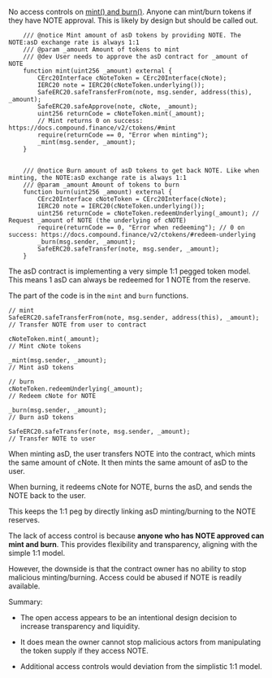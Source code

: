 No access controls on [mint() and burn()](https://github.com/code-423n4/2023-11-canto/blob/b78bfdbf329ba9055ba24bd710c7e1c60251039a/asD/src/asD.sol#L44-L67). Anyone can mint/burn tokens if they have NOTE approval. This is likely by design but should be called out.

```solidity
    /// @notice Mint amount of asD tokens by providing NOTE. The NOTE:asD exchange rate is always 1:1
    /// @param _amount Amount of tokens to mint
    /// @dev User needs to approve the asD contract for _amount of NOTE
    function mint(uint256 _amount) external {
        CErc20Interface cNoteToken = CErc20Interface(cNote);
        IERC20 note = IERC20(cNoteToken.underlying());
        SafeERC20.safeTransferFrom(note, msg.sender, address(this), _amount);
        SafeERC20.safeApprove(note, cNote, _amount);
        uint256 returnCode = cNoteToken.mint(_amount);
        // Mint returns 0 on success: https://docs.compound.finance/v2/ctokens/#mint
        require(returnCode == 0, "Error when minting");
        _mint(msg.sender, _amount);
    }


    /// @notice Burn amount of asD tokens to get back NOTE. Like when minting, the NOTE:asD exchange rate is always 1:1
    /// @param _amount Amount of tokens to burn
    function burn(uint256 _amount) external {
        CErc20Interface cNoteToken = CErc20Interface(cNote);
        IERC20 note = IERC20(cNoteToken.underlying());
        uint256 returnCode = cNoteToken.redeemUnderlying(_amount); // Request _amount of NOTE (the underlying of cNOTE)
        require(returnCode == 0, "Error when redeeming"); // 0 on success: https://docs.compound.finance/v2/ctokens/#redeem-underlying
        _burn(msg.sender, _amount);
        SafeERC20.safeTransfer(note, msg.sender, _amount);
    }
```

The asD contract is implementing a very simple 1:1 pegged token model. This means 1 asD can always be redeemed for 1 NOTE from the reserve. 

The part of the code is in the `mint` and `burn` functions.

```solidity
// mint
SafeERC20.safeTransferFrom(note, msg.sender, address(this), _amount); 
// Transfer NOTE from user to contract

cNoteToken.mint(_amount);  
// Mint cNote tokens 

_mint(msg.sender, _amount);
// Mint asD tokens

// burn 
cNoteToken.redeemUnderlying(_amount);
// Redeem cNote for NOTE 

_burn(msg.sender, _amount);
// Burn asD tokens

SafeERC20.safeTransfer(note, msg.sender, _amount);
// Transfer NOTE to user
```

When minting asD, the user transfers NOTE into the contract, which mints the same amount of cNote. It then mints the same amount of asD to the user. 

When burning, it redeems cNote for NOTE, burns the asD, and sends the NOTE back to the user.

This keeps the 1:1 peg by directly linking asD minting/burning to the NOTE reserves.

The lack of access control is because **anyone who has NOTE approved can mint and burn**. This provides flexibility and transparency, aligning with the simple 1:1 model.

However, the downside is that the contract owner has no ability to stop malicious minting/burning. Access could be abused if NOTE is readily available.

Summary:

- The open access appears to be an intentional design decision to increase transparency and liquidity. 

- It does mean the owner cannot stop malicious actors from manipulating the token supply if they access NOTE.

- Additional access controls would deviation from the simplistic 1:1 model.

